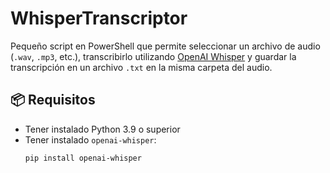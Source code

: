 # WhisperTranscriptor

Pequeño script en PowerShell que permite seleccionar un archivo de audio (`.wav`, `.mp3`, etc.), transcribirlo utilizando [OpenAI Whisper](https://github.com/openai/whisper) y guardar la transcripción en un archivo `.txt` en la misma carpeta del audio.

## 📦 Requisitos

- Tener instalado Python 3.9 o superior
- Tener instalado `openai-whisper`:
  ```bash
  pip install openai-whisper
